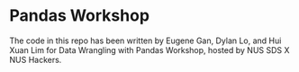 # Pandas Workshop
The code in this repo has been written by Eugene Gan, Dylan Lo, and Hui Xuan Lim for Data Wrangling with Pandas Workshop, hosted by NUS SDS X NUS Hackers.

